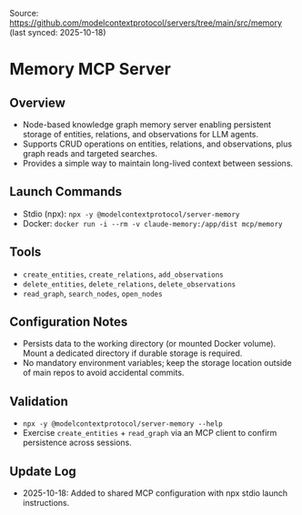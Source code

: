 Source: https://github.com/modelcontextprotocol/servers/tree/main/src/memory (last synced: 2025-10-18)

# Memory MCP Server

## Overview
- Node-based knowledge graph memory server enabling persistent storage of entities, relations, and observations for LLM agents.
- Supports CRUD operations on entities, relations, and observations, plus graph reads and targeted searches.
- Provides a simple way to maintain long-lived context between sessions.

## Launch Commands
- Stdio (npx): `npx -y @modelcontextprotocol/server-memory`
- Docker: `docker run -i --rm -v claude-memory:/app/dist mcp/memory`

## Tools
- `create_entities`, `create_relations`, `add_observations`
- `delete_entities`, `delete_relations`, `delete_observations`
- `read_graph`, `search_nodes`, `open_nodes`

## Configuration Notes
- Persists data to the working directory (or mounted Docker volume). Mount a dedicated directory if durable storage is required.
- No mandatory environment variables; keep the storage location outside of main repos to avoid accidental commits.

## Validation
- `npx -y @modelcontextprotocol/server-memory --help`
- Exercise `create_entities` + `read_graph` via an MCP client to confirm persistence across sessions.

## Update Log
- 2025-10-18: Added to shared MCP configuration with npx stdio launch instructions.
